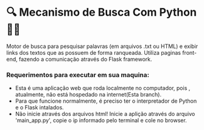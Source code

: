 # 🔍 Mecanismo de Busca Com Python 🐍🧪
Motor de busca para pesquisar palavras (em arquivos .txt ou HTML) e exibir links dos textos que as possuem de forma ranqueada. Utiliza paginas front-end, fazendo a comunicação através do Flask framework.

### Requerimentos para executar em sua maquina:
- Esta é uma aplicação web que roda localmente no computador, pois , atualmente, não está hospedado na internet(Esta branch).
- Para que funcione normalmente, é preciso ter o interpretador de Python e o Flask intalados.
- Não inicie através dos arquivos html! Inicie a aplição através do arquivo 'main_app.py', copie o ip informado pelo terminal e cole no browser.
